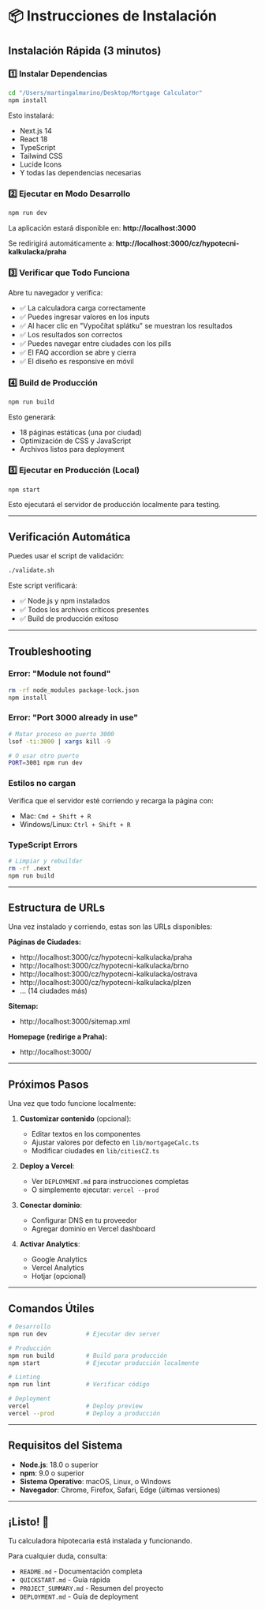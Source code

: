 # 📦 Instrucciones de Instalación

## Instalación Rápida (3 minutos)

### 1️⃣ Instalar Dependencias

```bash
cd "/Users/martingalmarino/Desktop/Mortgage Calculator"
npm install
```

Esto instalará:
- Next.js 14
- React 18
- TypeScript
- Tailwind CSS
- Lucide Icons
- Y todas las dependencias necesarias

### 2️⃣ Ejecutar en Modo Desarrollo

```bash
npm run dev
```

La aplicación estará disponible en: **http://localhost:3000**

Se redirigirá automáticamente a: **http://localhost:3000/cz/hypotecni-kalkulacka/praha**

### 3️⃣ Verificar que Todo Funciona

Abre tu navegador y verifica:
- ✅ La calculadora carga correctamente
- ✅ Puedes ingresar valores en los inputs
- ✅ Al hacer clic en "Vypočítat splátku" se muestran los resultados
- ✅ Los resultados son correctos
- ✅ Puedes navegar entre ciudades con los pills
- ✅ El FAQ accordion se abre y cierra
- ✅ El diseño es responsive en móvil

### 4️⃣ Build de Producción

```bash
npm run build
```

Esto generará:
- 18 páginas estáticas (una por ciudad)
- Optimización de CSS y JavaScript
- Archivos listos para deployment

### 5️⃣ Ejecutar en Producción (Local)

```bash
npm start
```

Esto ejecutará el servidor de producción localmente para testing.

---

## Verificación Automática

Puedes usar el script de validación:

```bash
./validate.sh
```

Este script verificará:
- ✅ Node.js y npm instalados
- ✅ Todos los archivos críticos presentes
- ✅ Build de producción exitoso

---

## Troubleshooting

### Error: "Module not found"

```bash
rm -rf node_modules package-lock.json
npm install
```

### Error: "Port 3000 already in use"

```bash
# Matar proceso en puerto 3000
lsof -ti:3000 | xargs kill -9

# O usar otro puerto
PORT=3001 npm run dev
```

### Estilos no cargan

Verifica que el servidor esté corriendo y recarga la página con:
- Mac: `Cmd + Shift + R`
- Windows/Linux: `Ctrl + Shift + R`

### TypeScript Errors

```bash
# Limpiar y rebuildar
rm -rf .next
npm run build
```

---

## Estructura de URLs

Una vez instalado y corriendo, estas son las URLs disponibles:

**Páginas de Ciudades:**
- http://localhost:3000/cz/hypotecni-kalkulacka/praha
- http://localhost:3000/cz/hypotecni-kalkulacka/brno
- http://localhost:3000/cz/hypotecni-kalkulacka/ostrava
- http://localhost:3000/cz/hypotecni-kalkulacka/plzen
- ... (14 ciudades más)

**Sitemap:**
- http://localhost:3000/sitemap.xml

**Homepage (redirige a Praha):**
- http://localhost:3000/

---

## Próximos Pasos

Una vez que todo funcione localmente:

1. **Customizar contenido** (opcional):
   - Editar textos en los componentes
   - Ajustar valores por defecto en `lib/mortgageCalc.ts`
   - Modificar ciudades en `lib/citiesCZ.ts`

2. **Deploy a Vercel**:
   - Ver `DEPLOYMENT.md` para instrucciones completas
   - O simplemente ejecutar: `vercel --prod`

3. **Conectar dominio**:
   - Configurar DNS en tu proveedor
   - Agregar dominio en Vercel dashboard

4. **Activar Analytics**:
   - Google Analytics
   - Vercel Analytics
   - Hotjar (opcional)

---

## Comandos Útiles

```bash
# Desarrollo
npm run dev           # Ejecutar dev server

# Producción
npm run build         # Build para producción
npm start             # Ejecutar producción localmente

# Linting
npm run lint          # Verificar código

# Deployment
vercel                # Deploy preview
vercel --prod         # Deploy a producción
```

---

## Requisitos del Sistema

- **Node.js**: 18.0 o superior
- **npm**: 9.0 o superior
- **Sistema Operativo**: macOS, Linux, o Windows
- **Navegador**: Chrome, Firefox, Safari, Edge (últimas versiones)

---

## ¡Listo! 🎉

Tu calculadora hipotecaria está instalada y funcionando.

Para cualquier duda, consulta:
- `README.md` - Documentación completa
- `QUICKSTART.md` - Guía rápida
- `PROJECT_SUMMARY.md` - Resumen del proyecto
- `DEPLOYMENT.md` - Guía de deployment

